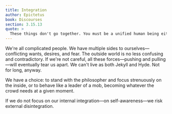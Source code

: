 ```yaml
---
title: Integration
author: Epictetus
book: Discourses
section: 3.15.13
quote: >
  These things don't go together. You must be a unified human being either good or bad. You must diligently work either on your own reasoning or on things out of your control—take great care with the inside and not what's outside, which is to say, stand with the philosopher, or else with the mob!
---
```


We're all complicated people. We have multiple sides to ourselves—conflicting wants, desires, and fear. The outside world is no less confusing and contradictory. If we're not careful, all these forces—pushing and pulling—will eventually tear us apart. We can't live as both Jekyll and Hyde. Not for long, anyway.

We have a choice: to stand with the philosopher and focus strenuously on the inside, or to behave like a leader of a mob, becoming whatever the crowd needs at a given moment.

If we do not focus on our internal integration—on self-awareness—we risk external disintegration.
